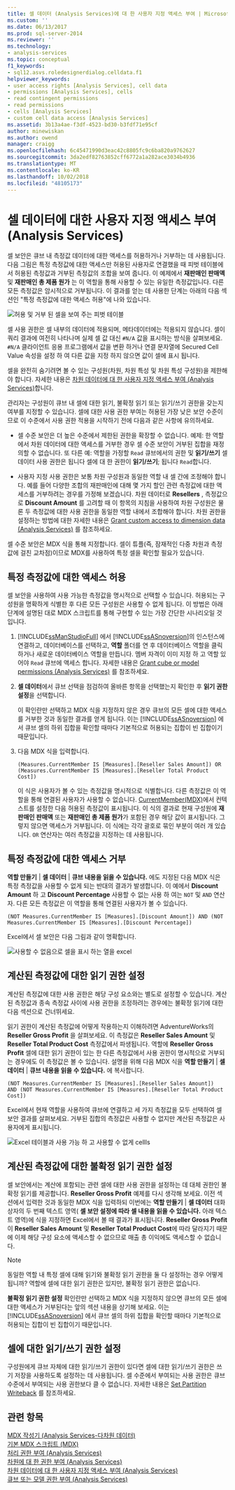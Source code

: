 ```yaml
---
title: 셀 데이터 (Analysis Services)에 대 한 사용자 지정 액세스 부여 | Microsoft Docs
ms.custom: ''
ms.date: 06/13/2017
ms.prod: sql-server-2014
ms.reviewer: ''
ms.technology:
- analysis-services
ms.topic: conceptual
f1_keywords:
- sql12.asvs.roledesignerdialog.celldata.f1
helpviewer_keywords:
- user access rights [Analysis Services], cell data
- permissions [Analysis Services], cells
- read contingent permissions
- read permissions
- cells [Analysis Services]
- custom cell data access [Analysis Services]
ms.assetid: 3b13a4ae-f3df-4523-bd30-b3fdf71e95cf
author: minewiskan
ms.author: owend
manager: craigg
ms.openlocfilehash: 6c45471990d3eac42c8805fc9c6ba820a9762627
ms.sourcegitcommit: 3da2edf82763852cff6772a1a282ace3034b4936
ms.translationtype: MT
ms.contentlocale: ko-KR
ms.lasthandoff: 10/02/2018
ms.locfileid: "48105173"
---
```

# <a name="grant-custom-access-to-cell-data-analysis-services"></a>셀 데이터에 대한 사용자 지정 액세스 부여(Analysis Services)
  셀 보안은 큐브 내 측정값 데이터에 대한 액세스를 허용하거나 거부하는 데 사용됩니다. 다음 그림은 특정 측정값에 대한 액세스만 허용된 사용자로 연결했을 때 피벗 테이블에서 허용된 측정값과 거부된 측정값의 조합을 보여 줍니다. 이 예제에서 **재판매인 판매액** 및 **재판매인 총 제품 원가** 는 이 역할을 통해 사용할 수 있는 유일한 측정값입니다. 다른 모든 측정값은 암시적으로 거부됩니다. 이 결과를 얻는 데 사용한 단계는 아래의 다음 섹션인 "특정 측정값에 대한 액세스 허용"에 나와 있습니다.  
  
 ![허용 및 거부 된 셀을 보여 주는 피벗 테이블](../media/ssas-permscellsallowed.png "허용 및 거부 된 셀을 보여 주는 피벗 테이블")  
  
 셀 사용 권한은 셀 내부의 데이터에 적용되며, 메타데이터에는 적용되지 않습니다. 셀이 쿼리 결과에 여전히 나타나며 실제 셀 값 대신 `#N/A` 값을 표시하는 방식을 살펴보세요. `#N/A` 클라이언트 응용 프로그램에서 값을 변환 하거나 연결 문자열에 Secured Cell Value 속성을 설정 하 여 다른 값을 지정 하지 않으면 값이 셀에 표시 됩니다.  
  
 셀을 완전히 숨기려면 볼 수 있는 구성원(차원, 차원 특성 및 차원 특성 구성원)을 제한해야 합니다. 자세한 내용은 [차원 데이터에 대 한 사용자 지정 액세스 부여 &#40;Analysis Services&#41;](grant-custom-access-to-dimension-data-analysis-services.md)합니다.  
  
 관리자는 구성원이 큐브 내 셀에 대한 읽기, 불확정 읽기 또는 읽기/쓰기 권한을 갖는지 여부를 지정할 수 있습니다. 셀에 대한 사용 권한 부여는 허용된 가장 낮은 보안 수준이므로 이 수준에서 사용 권한 적용을 시작하기 전에 다음과 같은 사항에 유의하세요.  
  
-   셀 수준 보안은 더 높은 수준에서 제한된 권한을 확장할 수 없습니다. 예제: 한 역할에서 차원 데이터에 대한 액세스를 거부한 경우 셀 수준 보안이 거부된 집합을 재정의할 수 없습니다. 또 다른 예: 역할을 가정할 `Read` 큐브에서의 권한 및 **읽기/쓰기** 셀 데이터 사용 권한은 됩니다 셀에 대 한 권한이 **읽기/쓰기**; 됩니다 `Read`합니다.  
  
-   사용자 지정 사용 권한은 보통 차원 구성원과 동일한 역할 내 셀 간에 조정해야 합니다. 예를 들어 다양한 조합의 재판매인에 대해 몇 가지 할인 관련 측정값에 대한 액세스를 거부하려는 경우를 가정해 보겠습니다. 차원 데이터로 **Resellers** , 측정값으로 **Discount Amount** 를 고려할 때 이 항목의 지침을 사용하여 차원 구성원은 물론 두 측정값에 대한 사용 권한을 동일한 역할 내에서 조합해야 합니다. 차원 권한을 설정하는 방법에 대한 자세한 내용은 [Grant custom access to dimension data &#40;Analysis Services&#41;](grant-custom-access-to-dimension-data-analysis-services.md) 를 참조하세요.  
  
 셀 수준 보안은 MDX 식을 통해 지정합니다. 셀이 튜플(즉, 잠재적인 다중 차원과 측정값에 걸친 교차점)이므로 MDX를 사용하여 특정 셀을 확인할 필요가 있습니다.  
  
## <a name="allow-access-to-specific-measures"></a>특정 측정값에 대한 액세스 허용  
 셀 보안을 사용하여 사용 가능한 측정값을 명시적으로 선택할 수 있습니다. 허용되는 구성원을 명확하게 식별한 후 다른 모든 구성원은 사용할 수 없게 됩니다. 이 방법은 아래 단계에 설명된 대로 MDX 스크립트를 통해 구현할 수 있는 가장 간단한 시나리오일 것입니다.  
  
1.  [!INCLUDE[ssManStudioFull](../../includes/ssmanstudiofull-md.md)] 에서 [!INCLUDE[ssASnoversion](../../includes/ssasnoversion-md.md)]의 인스턴스에 연결하고, 데이터베이스를 선택하고, **역할** 폴더를 연 후 데이터베이스 역할을 클릭하거나 새로운 데이터베이스 역할을 만듭니다. 멤버 자격이 이미 지정 하 고 역할 있어야 `Read` 큐브에 액세스 합니다. 자세한 내용은 [Grant cube or model permissions &#40;Analysis Services&#41;](grant-cube-or-model-permissions-analysis-services.md) 를 참조하세요.  
  
2.  **셀 데이터**에서 큐브 선택을 점검하여 올바른 항목을 선택했는지 확인한 후 **읽기 권한 설정**을 선택합니다.  
  
     이 확인란만 선택하고 MDX 식을 지정하지 않은 경우 큐브의 모든 셀에 대한 액세스를 거부한 것과 동일한 결과를 얻게 됩니다. 이는 [!INCLUDE[ssASnoversion](../../includes/ssasnoversion-md.md)] 에서 큐브 셀의 하위 집합을 확인할 때마다 기본적으로 허용되는 집합이 빈 집합이기 때문입니다.  
  
3.  다음 MDX 식을 입력합니다.  
  
    ```  
    (Measures.CurrentMember IS [Measures].[Reseller Sales Amount]) OR (Measures.CurrentMember IS [Measures].[Reseller Total Product Cost])  
    ```  
  
     이 식은 사용자가 볼 수 있는 측정값을 명시적으로 식별합니다. 다른 측정값은 이 역할을 통해 연결된 사용자가 사용할 수 없습니다. [CurrentMember&#40;MDX&#41;](/sql/mdx/current-mdx)에서 컨텍스트를 설정한 다음 허용된 측정값이 표시됩니다. 이 식의 결과로 현재 구성원에 **재판매인 판매액** 또는 **재판매인 총 제품 원가**가 포함된 경우 해당 값이 표시됩니다. 그렇지 않으면 액세스가 거부됩니다. 이 식에는 각각 괄호로 묶인 부분이 여러 개 있습니다. `OR` 연산자는 여러 측정값을 지정하는 데 사용됩니다.  
  
## <a name="deny-access-to-specific-measures"></a>특정 측정값에 대한 액세스 거부  
 **역할 만들기** | **셀 데이터** | **큐브 내용을 읽을 수 있습니다.** 에도 지정된 다음 MDX 식은 특정 측정값을 사용할 수 없게 되는 반대의 결과가 발생합니다. 이 예에서 **Discount Amount** 하 고 **Discount Percentage** 사용할 수 없는 사용 하 여는 `NOT` 및 `AND` 연산자. 다른 모든 측정값은 이 역할을 통해 연결된 사용자가 볼 수 있습니다.  
  
```  
(NOT Measures.CurrentMember IS [Measures].[Discount Amount]) AND (NOT Measures.CurrentMember IS [Measures].[Discount Percentage])  
```  
  
 Excel에서 셀 보안은 다음 그림과 같이 명확합니다.  
  
 ![사용할 수 없음으로 셀을 표시 하는 열을 excel](../media/ssas-permscellshidemeasure.png "Excel 셀 사용할 수 없음으로 표시 하는 열")  
  
## <a name="set-read-permissions-on-calculated-measures"></a>계산된 측정값에 대한 읽기 권한 설정  
 계산된 측정값에 대한 사용 권한은 해당 구성 요소와는 별도로 설정할 수 있습니다. 계산된 측정값과 종속 측정값 사이에 사용 권한을 조정하려는 경우에는 불확정 읽기에 대한 다음 섹션으로 건너뛰세요.  
  
 읽기 권한이 계산된 측정값에 어떻게 작용하는지 이해하려면 AdventureWorks의 **Reseller Gross Profit** 을 살펴보세요. 이 측정값은 **Reseller Sales Amount** 및 **Reseller Total Product Cost** 측정값에서 파생됩니다. 역할에 **Reseller Gross Profit** 셀에 대한 읽기 권한이 있는 한 다른 측정값에서 사용 권한이 명시적으로 거부되는 경우에도 이 측정값은 볼 수 있습니다. 설명을 위해 다음 MDX 식을 **역할 만들기** | **셀 데이터** | **큐브 내용을 읽을 수 있습니다.** 에 복사합니다.  
  
```  
(NOT Measures.CurrentMember IS [Measures].[Reseller Sales Amount])  
AND (NOT Measures.CurrentMember IS [Measures].[Reseller Total Product Cost])  
```  
  
 Excel에서 현재 역할을 사용하여 큐브에 연결하고 세 가지 측정값을 모두 선택하여 셀 보안 결과를 살펴보세요. 거부된 집합의 측정값은 사용할 수 없지만 계산된 측정값은 사용자에게 표시됩니다.  
  
 ![Excel 테이블과 사용 가능 하 고 사용할 수 없게 cellls](../media/ssas-permscalculatedcells.png "사용 가능 하 고 사용할 수 없게 cellls 사용 하 여 Excel 테이블")  
  
## <a name="set-read-contingent-permissions-on-calculated-measures"></a>계산된 측정값에 대한 불확정 읽기 권한 설정  
 셀 보안에서는 계산에 포함되는 관련 셀에 대한 사용 권한을 설정하는 데 대체 권한인 불확정 읽기를 제공합니다. **Reseller Gross Profit** 예제를 다시 생각해 보세요. 이전 섹션에서 입력한 것과 동일한 MDX 식을 입력하되 이번에는 **역할 만들기** | **셀 데이터** 대화 상자의 두 번째 텍스트 영역( **셀 보안 설정에 따라 셀 내용을 읽을 수 있습니다.** 아래 텍스트 영역)에 식을 지정하면 Excel에서 볼 때 결과가 표시됩니다. **Reseller Gross Profit** 이 **Reseller Sales Amount** 및 **Reseller Total Product Cost**에 따라 달라지기 때문에 이제 해당 구성 요소에 액세스할 수 없으므로 매출 총 이익에도 액세스할 수 없습니다.  
  
> [!NOTE]  
>  동일한 역할 내 특정 셀에 대해 읽기와 불확정 읽기 권한을 둘 다 설정하는 경우 어떻게 됩니까? 역할에 셀에 대한 읽기 권한은 있지만, 불확정 읽기 권한은 없습니다.  
  
 **불확정 읽기 권한 설정** 확인란만 선택하고 MDX 식을 지정하지 않으면 큐브의 모든 셀에 대한 액세스가 거부된다는 앞의 섹션 내용을 상기해 보세요. 이는 [!INCLUDE[ssASnoversion](../../includes/ssasnoversion-md.md)] 에서 큐브 셀의 하위 집합을 확인할 때마다 기본적으로 허용되는 집합이 빈 집합이기 때문입니다.  
  
## <a name="set-readwrite-permissions-on-a-cell"></a>셀에 대한 읽기/쓰기 권한 설정  
 구성원에게 큐브 자체에 대한 읽기/쓰기 권한이 있다면 셀에 대한 읽기/쓰기 권한은 쓰기 저장을 사용하도록 설정하는 데 사용됩니다. 셀 수준에서 부여되는 사용 권한은 큐브 수준에서 부여되는 사용 권한보다 클 수 없습니다. 자세한 내용은 [Set Partition Writeback](set-partition-writeback.md) 를 참조하세요.  
  
## <a name="see-also"></a>관련 항목  
 [MDX 작성기 &#40;Analysis Services-다차원 데이터&#41;](../mdx-builder-analysis-services-multidimensional-data.md)   
 [기본 MDX 스크립트 &#40;MDX&#41;](mdx/the-basic-mdx-script-mdx.md)   
 [처리 권한 부여 &#40;Analysis Services&#41;](grant-process-permissions-analysis-services.md)   
 [차원에 대 한 권한 부여 &#40;Analysis Services&#41;](grant-permissions-on-a-dimension-analysis-services.md)   
 [차원 데이터에 대 한 사용자 지정 액세스 부여 &#40;Analysis Services&#41;](grant-custom-access-to-dimension-data-analysis-services.md)   
 [큐브 또는 모델 권한 부여 &#40;Analysis Services&#41;](grant-cube-or-model-permissions-analysis-services.md)  
  
  
